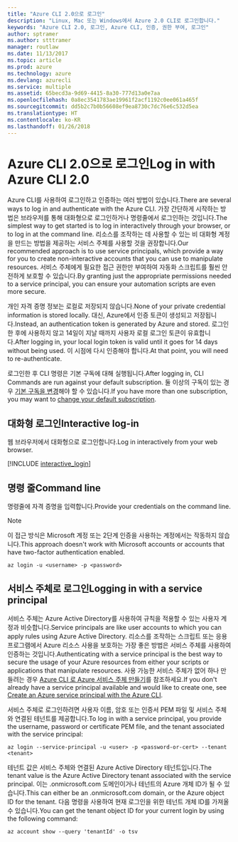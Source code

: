 ```yaml
---
title: "Azure CLI 2.0으로 로그인"
description: "Linux, Mac 또는 Windows에서 Azure 2.0 CLI로 로그인합니다."
keywords: "Azure CLI 2.0, 로그인, Azure CLI, 인증, 권한 부여, 로그인"
author: sptramer
ms.author: stttramer
manager: routlaw
ms.date: 11/13/2017
ms.topic: article
ms.prod: azure
ms.technology: azure
ms.devlang: azurecli
ms.service: multiple
ms.assetid: 65becd3a-9d69-4415-8a30-777d13a0e7aa
ms.openlocfilehash: 0a8ec3541783ae19961f2acf1192c0ee061a465f
ms.sourcegitcommit: dd5b2c7b0b56608ef9ea8730c7dc76e6c532d5ea
ms.translationtype: HT
ms.contentlocale: ko-KR
ms.lasthandoff: 01/26/2018
---
```

# <a name="log-in-with-azure-cli-20"></a><span data-ttu-id="c05a6-104">Azure CLI 2.0으로 로그인</span><span class="sxs-lookup"><span data-stu-id="c05a6-104">Log in with Azure CLI 2.0</span></span>

<span data-ttu-id="c05a6-105">Azure CLI를 사용하여 로그인하고 인증하는 여러 방법이 있습니다.</span><span class="sxs-lookup"><span data-stu-id="c05a6-105">There are several ways to log in and authenticate with the Azure CLI.</span></span> <span data-ttu-id="c05a6-106">가장 간단하게 시작하는 방법은 브라우저를 통해 대화형으로 로그인하거나 명령줄에서 로그인하는 것입니다.</span><span class="sxs-lookup"><span data-stu-id="c05a6-106">The simplest way to get started is to log in interactively through your browser, or to log in at the command line.</span></span> <span data-ttu-id="c05a6-107">리소스를 조작하는 데 사용할 수 있는 비 대화형 계정을 만드는 방법을 제공하는 서비스 주체를 사용할 것을 권장합니다.</span><span class="sxs-lookup"><span data-stu-id="c05a6-107">Our recommended approach is to use service principals, which provide a way for you to create non-interactive accounts that you can use to manipulate resources.</span></span> <span data-ttu-id="c05a6-108">서비스 주체에게 필요한 접근 권한만 부여하여 자동화 스크립트를 훨씬 안전하게 보호할 수 있습니다.</span><span class="sxs-lookup"><span data-stu-id="c05a6-108">By granting just the appropriate permissions needed to a service principal, you can ensure your automation scripts are even more secure.</span></span>

<span data-ttu-id="c05a6-109">개인 자격 증명 정보는 로컬로 저장되지 않습니다.</span><span class="sxs-lookup"><span data-stu-id="c05a6-109">None of your private credential information is stored locally.</span></span> <span data-ttu-id="c05a6-110">대신, Azure에서 인증 토큰이 생성되고 저장됩니다.</span><span class="sxs-lookup"><span data-stu-id="c05a6-110">Instead, an authentication token is generated by Azure and stored.</span></span> <span data-ttu-id="c05a6-111">로그인한 후에 사용하지 않고 14일이 지날 때까지 사용자 로컬 로그인 토큰이 유효합니다.</span><span class="sxs-lookup"><span data-stu-id="c05a6-111">After logging in, your local login token is valid until it goes for 14 days without being used.</span></span> <span data-ttu-id="c05a6-112">이 시점에 다시 인증해야 합니다.</span><span class="sxs-lookup"><span data-stu-id="c05a6-112">At that point, you will need to re-authenticate.</span></span>

<span data-ttu-id="c05a6-113">로그인한 후 CLI 명령은 기본 구독에 대해 실행됩니다.</span><span class="sxs-lookup"><span data-stu-id="c05a6-113">After logging in, CLI Commands are run against your default subscription.</span></span> <span data-ttu-id="c05a6-114">둘 이상의 구독이 있는 경우 [기본 구독을 변경](manage-azure-subscriptions-azure-cli.md)해야 할 수 있습니다.</span><span class="sxs-lookup"><span data-stu-id="c05a6-114">If you have more than one subscription, you may want to [change your default subscription](manage-azure-subscriptions-azure-cli.md).</span></span>

## <a name="interactive-log-in"></a><span data-ttu-id="c05a6-115">대화형 로그인</span><span class="sxs-lookup"><span data-stu-id="c05a6-115">Interactive log-in</span></span>

<span data-ttu-id="c05a6-116">웹 브라우저에서 대화형으로 로그인합니다.</span><span class="sxs-lookup"><span data-stu-id="c05a6-116">Log in interactively from your web browser.</span></span>

[!INCLUDE [interactive_login](includes/interactive-login.md)]

## <a name="command-line"></a><span data-ttu-id="c05a6-117">명령 줄</span><span class="sxs-lookup"><span data-stu-id="c05a6-117">Command line</span></span>

<span data-ttu-id="c05a6-118">명령줄에 자격 증명을 입력합니다.</span><span class="sxs-lookup"><span data-stu-id="c05a6-118">Provide your credentials on the command line.</span></span>

> [!Note]
> <span data-ttu-id="c05a6-119">이 접근 방식은 Microsoft 계정 또는 2단계 인증을 사용하는 계정에서는 작동하지 않습니다.</span><span class="sxs-lookup"><span data-stu-id="c05a6-119">This approach doesn't work with Microsoft accounts or accounts that have two-factor authentication enabled.</span></span>

```azurecli-interactive
az login -u <username> -p <password>
```

## <a name="logging-in-with-a-service-principal"></a><span data-ttu-id="c05a6-120">서비스 주체로 로그인</span><span class="sxs-lookup"><span data-stu-id="c05a6-120">Logging in with a service principal</span></span>

<span data-ttu-id="c05a6-121">서비스 주체는 Azure Active Directory를 사용하여 규칙을 적용할 수 있는 사용자 계정과 비슷합니다.</span><span class="sxs-lookup"><span data-stu-id="c05a6-121">Service principals are like user accounts to which you can apply rules using Azure Active Directory.</span></span>
<span data-ttu-id="c05a6-122">리소스를 조작하는 스크립트 또는 응용 프로그램에서 Azure 리소스 사용을 보호하는 가장 좋은 방법은 서비스 주체를 사용하여 인증하는 것입니다.</span><span class="sxs-lookup"><span data-stu-id="c05a6-122">Authenticating with a service principal is the best way to secure the usage of your Azure resources from either your scripts or applications that manipulate resources.</span></span> <span data-ttu-id="c05a6-123">사용 가능한 서비스 주체가 없어 하나 만들려는 경우 [Azure CLI 로 Azure 서비스 주체 만들기](create-an-azure-service-principal-azure-cli.md)를 참조하세요.</span><span class="sxs-lookup"><span data-stu-id="c05a6-123">If you don't already have a service principal available and would like to create one, see [Create an Azure service principal with the Azure CLI](create-an-azure-service-principal-azure-cli.md).</span></span>

<span data-ttu-id="c05a6-124">서비스 주체로 로그인하려면 사용자 이름, 암호 또는 인증서 PEM 파일 및 서비스 주체와 연결된 테넌트를 제공합니다.</span><span class="sxs-lookup"><span data-stu-id="c05a6-124">To log in with a service principal, you provide the username, password or certificate PEM file, and the tenant associated with the service principal:</span></span>

```azurecli-interactive
az login --service-principal -u <user> -p <password-or-cert> --tenant <tenant>
```

<span data-ttu-id="c05a6-125">테넌트 값은 서비스 주체와 연결된 Azure Active Directory 테넌트입니다.</span><span class="sxs-lookup"><span data-stu-id="c05a6-125">The tenant value is the Azure Active Directory tenant associated with the service principal.</span></span> <span data-ttu-id="c05a6-126">이는 .onmicrosoft.com 도메인이거나 테넌트의 Azure 개체 ID가 될 수 있습니다.</span><span class="sxs-lookup"><span data-stu-id="c05a6-126">This can either be an .onmicrosoft.com domain, or the Azure object ID for the tenant.</span></span>
<span data-ttu-id="c05a6-127">다음 명령을 사용하여 현재 로그인을 위한 테넌트 개체 ID를 가져올 수 있습니다.</span><span class="sxs-lookup"><span data-stu-id="c05a6-127">You can get the tenant object ID for your current login by using the following command:</span></span>

```azurecli
az account show --query 'tenantId' -o tsv
```

